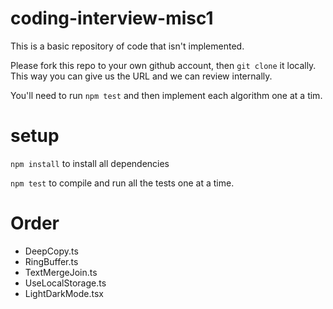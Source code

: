 # coding-interview-misc1

This is a basic repository of code that isn't implemented.

Please fork this repo to your own github account, then ```git clone``` it
locally.  This way you can give us the URL and we can review internally.

You'll need to run ```npm test``` and then implement each algorithm one at a tim.

# setup

```npm install``` to install all dependencies

```npm test``` to compile and run all the tests one at a time.  

# Order

- DeepCopy.ts
- RingBuffer.ts
- TextMergeJoin.ts
- UseLocalStorage.ts
- LightDarkMode.tsx
